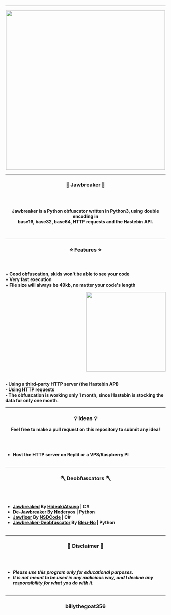-----

<p align="center">
<img src="https://repository-images.githubusercontent.com/396419934/849cdfaf-fab7-4274-a792-d669524c31fe", width="500", height="500">
</p>

-----

### <p align="center">🔨 Jawbreaker 🔨</p>

<br><br>
<p align="center">
  <strong>Jawbreaker is a Python obfuscator written in Python3, using double encoding in</strong>
  <br>
  <strong>base16, base32, base64, HTTP requests and the Hastebin API.</strong>
</p>
<br>

-----

### <p align="center">⭐ Features ⭐</p>

<br><br>
<strong>+ Good obfuscation, skids won't be able to see your code</strong>
<br>
<strong>+ Very fast execution</strong>
<br>
<strong>+ File size will always be 49kb, no matter your code's length</strong>
<br>

<p align="right">
<img src="https://repository-images.githubusercontent.com/396419934/849cdfaf-fab7-4274-a792-d669524c31fe" width="250", height="250">
</p>

<br>
<strong>- Using a third-party HTTP server (the Hastebin API)</strong>
<br>
<strong>- Using HTTP requests</strong>
<br>
<strong>- The obfuscation is working only 1 month, since Hastebin is stocking the data for only one month.</strong>
<br>

-----

### <p align="center">💡 Ideas 💡</p>

<p align="center"><strong>Feel free to make a pull request on this repository to submit any idea!</strong</p>

<br><br>
* Host the HTTP server on Replit or a VPS/Raspberry PI
<br><br>

-----
  
### <p align="center">🪓 Deobfuscators 🪓</p>

<br><br>
* [Jawbreaked](https://github.com/HideakiAtsuyo/Jawbreaked) By [HideakiAtsuyo](https://github.com/HideakiAtsuyo) | C#
* [De-Jawbreaker](https://github.com/Noderyos/De-Jawbreaker) By [Noderyos](https://github.com/Noderyos) | Python
* [Jawfixer](https://github.com/NSDCode/Jawfixer) By [NSDCode](https://github.com/NSDCode) | C#
* [Jawbreaker-Deobfuscator](https://github.com/Bleu-No/jawbreaker-Deobfuscator) By [Bleu-No](https://github.com/Bleu-No) | Python
<br><br>
  
-----

### <p align="center">📌 Disclaimer 📌</p>

<br><br>
* ***Please use this program only for educational purposes.***
* ***It is not meant to be used in any malicious way, and I decline any responsibility for what you do with it.***
<br><br>

-----

### <p align="center">billythegoat356</p>
